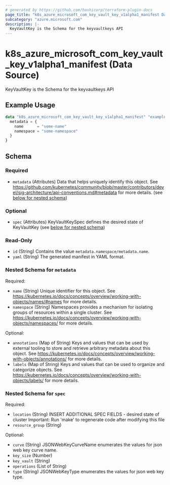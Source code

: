 ```yaml
---
# generated by https://github.com/hashicorp/terraform-plugin-docs
page_title: "k8s_azure_microsoft_com_key_vault_key_v1alpha1_manifest Data Source - terraform-provider-k8s"
subcategory: "azure.microsoft.com"
description: |-
  KeyVaultKey is the Schema for the keyvaultkeys API
---
```


# k8s_azure_microsoft_com_key_vault_key_v1alpha1_manifest (Data Source)

KeyVaultKey is the Schema for the keyvaultkeys API

## Example Usage

```terraform
data "k8s_azure_microsoft_com_key_vault_key_v1alpha1_manifest" "example" {
  metadata = {
    name      = "some-name"
    namespace = "some-namespace"
  }
}
```

<!-- schema generated by tfplugindocs -->
## Schema

### Required

- `metadata` (Attributes) Data that helps uniquely identify this object. See https://github.com/kubernetes/community/blob/master/contributors/devel/sig-architecture/api-conventions.md#metadata for more details. (see [below for nested schema](#nestedatt--metadata))

### Optional

- `spec` (Attributes) KeyVaultKeySpec defines the desired state of KeyVaultKey (see [below for nested schema](#nestedatt--spec))

### Read-Only

- `id` (String) Contains the value `metadata.namespace/metadata.name`.
- `yaml` (String) The generated manifest in YAML format.

<a id="nestedatt--metadata"></a>
### Nested Schema for `metadata`

Required:

- `name` (String) Unique identifier for this object. See https://kubernetes.io/docs/concepts/overview/working-with-objects/names/#names for more details.
- `namespace` (String) Namespaces provides a mechanism for isolating groups of resources within a single cluster. See https://kubernetes.io/docs/concepts/overview/working-with-objects/namespaces/ for more details.

Optional:

- `annotations` (Map of String) Keys and values that can be used by external tooling to store and retrieve arbitrary metadata about this object. See https://kubernetes.io/docs/concepts/overview/working-with-objects/annotations/ for more details.
- `labels` (Map of String) Keys and values that can be used to organize and categorize objects. See https://kubernetes.io/docs/concepts/overview/working-with-objects/labels/ for more details.


<a id="nestedatt--spec"></a>
### Nested Schema for `spec`

Required:

- `location` (String) INSERT ADDITIONAL SPEC FIELDS - desired state of cluster Important: Run 'make' to regenerate code after modifying this file
- `resource_group` (String)

Optional:

- `curve` (String) JSONWebKeyCurveName enumerates the values for json web key curve name.
- `key_size` (Number)
- `key_vault` (String)
- `operations` (List of String)
- `type` (String) JSONWebKeyType enumerates the values for json web key type.
